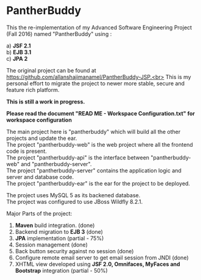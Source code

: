# PantherBuddy
This the re-implementation of my Advanced Software Engineering Project (Fall 2016) named "PantherBuddy" using : 

a) <b>JSF 2.1</b> <br>
b) <b>EJB 3.1</b> <br>
c) <b>JPA 2</b> <br>

The original project can be found at https://github.com/allanshajimanamel/PantherBuddy-JSP.<br>
This is my personal effort to migrate the project to newer more stable, secure and feature rich platform.

<b>This is still a work in progress.</b>

<b>Please read the document "READ ME - Workspace Configuration.txt" for workspace configuration</b>

The main project here is "pantherbuddy" which will build all the other projects and update the ear.<br>
The project "pantherbuddy-web" is the web project where all the frontend code is present.<br>
The project "pantherbuddy-api" is the interface between "pantherbuddy-web" and "pantherbuddy-server".<br>
The project "pantherbuddy-server" contains the application logic and server and database code.<br>
The project "pantherbuddy-ear" is the ear for the project to be deployed.<br>

The project uses MySQL 5 as its backened database.<br>
The project was configured to use JBoss Wildfly 8.2.1.<br>

Major Parts of the project:<br>
1. <b>Maven</b> build integration. (done) <br>
2. Backend migration to <b>EJB 3</b> (done) <br>
3. <b>JPA</b> implementation (partial - 75%) <br>
4. Session management (done) <br>
5. Back button security against no session (done) <br>
6. Configure remote email server to get email session from JNDI (done) <br>
7. XHTML view developed using <b>JSF 2.0, Omnifaces, MyFaces and Bootstrap</b> integration (partial - 50%) <br>



